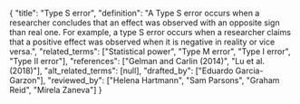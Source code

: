 {
    "title": "Type S error",
    "definition": "A Type S error occurs when a researcher concludes that an effect was observed with an opposite sign than real one. For example, a type S error occurs when a researcher claims that a positive effect was observed when it is negative in reality or vice versa.",
    "related_terms": ["Statistical power", "Type M error", "Type I error", "Type II error"],
    "references": ["Gelman and Carlin (2014)", "Lu et al. (2018)"],
    "alt_related_terms": [null],
    "drafted_by": ["Eduardo Garcia-Garzon"],
    "reviewed_by": ["Helena Hartmann", "Sam Parsons", "Graham Reid", "Mirela Zaneva"]
  }
